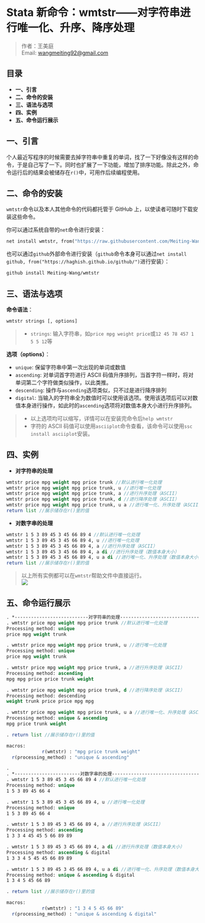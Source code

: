 # Stata 新命令：wmtstr——对字符串进行唯一化、升序、降序处理

> 作者：王美庭  
> Email: wangmeiting92@gmail.com

## 目录

- **一、引言**
- **二、命令的安装**
- **三、语法与选项**
- **四、实例**
- **五、命令运行展示**

## 一、引言

个人最近写程序的时候需要去掉字符串中重复的单词，找了一下好像没有这样的命令，于是自己写了一下。同时也扩展了一下功能，增加了排序功能。除此之外，命令运行后的结果会被储存在`r()`中，可用作后续编程使用。

## 二、命令的安装

`wmtstr`命令以及本人其他命令的代码都托管于 GitHub 上，以使读者可随时下载安装这些命令。

你可以通过系统自带的`net`命令进行安装：

```stata
net install wmtstr, from("https://raw.githubusercontent.com/Meiting-Wang/wmtstr/master")
```

也可以通过`github`外部命令进行安装（`github`命令本身可以通过`net install github, from("https://haghish.github.io/github/")`进行安装）：

```stata
github install Meiting-Wang/wmtstr
```

## 三、语法与选项

**命令语法**：

```stata
wmtstr strings [, options]
```

> - `strings`: 输入字符串，如`price mpg weight price`或`12 45 78 457 1 5 5 12`等

**选项（options）**：

- `unique`: 保留字符串中第一次出现的单词或数值
- `ascending`: 对单词首字符进行 ASCII 码值升序排列，当首字符一样时，将对单词第二个字符做类似操作，以此类推。
- `descending`: 操作与`ascending`选项类似，只不过是进行降序排列
- `digital`: 当输入的字符串全为数值时可以使用该选项。使用该选项后可以对数值本身进行操作，如此时的`ascending`选项将对数值本身大小进行升序排列。

> - 以上选项均可以缩写，详情可以在安装完命令后`help wmtstr`
> - 字符的 ASCII 码值可以使用`asciiplot`命令查看，该命令可以使用`ssc install asciiplot`安装。

## 四、实例

- **对字符串的处理**

```stata
wmtstr price mpg weight mpg price trunk //默认进行唯一化处理
wmtstr price mpg weight mpg price trunk, u //进行唯一化处理
wmtstr price mpg weight mpg price trunk, a //进行升序处理（ASCII）
wmtstr price mpg weight mpg price trunk, d //进行降序处理（ASCII）
wmtstr price mpg weight mpg price trunk, u a //进行唯一化、升序处理（ASCII）
return list //展示储存在r()里的值
```

- **对数字串的处理**

```stata
wmtstr 1 5 3 89 45 3 45 66 89 4 //默认进行唯一化处理
wmtstr 1 5 3 89 45 3 45 66 89 4, u //进行唯一化处理
wmtstr 1 5 3 89 45 3 45 66 89 4, a //进行升序处理（ASCII）
wmtstr 1 5 3 89 45 3 45 66 89 4, a di //进行升序处理（数值本身大小）
wmtstr 1 5 3 89 45 3 45 66 89 4, u a di //进行唯一化、升序处理（数值本身大小）
return list //展示储存在r()里的值
```

> 以上所有实例都可以在`wmtstr`帮助文件中直接运行。  
> ![](https://imgkr.cn-bj.ufileos.com/33dd25d1-8965-4fb9-89c7-d9abb1e5a9aa.png)

## 五、命令运行展示

```stata
. *---------------------------对字符串的处理-----------------------------------
. wmtstr price mpg weight mpg price trunk //默认进行唯一化处理
Processing method: unique
price mpg weight trunk

. wmtstr price mpg weight mpg price trunk, u //进行唯一化处理
Processing method: unique
price mpg weight trunk

. wmtstr price mpg weight mpg price trunk, a //进行升序处理（ASCII）
Processing method: ascending
mpg mpg price price trunk weight

. wmtstr price mpg weight mpg price trunk, d //进行降序处理（ASCII）
Processing method: descending
weight trunk price price mpg mpg

. wmtstr price mpg weight mpg price trunk, u a //进行唯一化、升序处理（ASCII）
Processing method: unique & ascending
mpg price trunk weight

. return list //展示储存在r()里的值

macros:
             r(wmtstr) : "mpg price trunk weight"
  r(processing_method) : "unique & ascending"

.
. *------------------------对数字串的处理-------------------------------------
. wmtstr 1 5 3 89 45 3 45 66 89 4 //默认进行唯一化处理
Processing method: unique
1 5 3 89 45 66 4

. wmtstr 1 5 3 89 45 3 45 66 89 4, u //进行唯一化处理
Processing method: unique
1 5 3 89 45 66 4

. wmtstr 1 5 3 89 45 3 45 66 89 4, a //进行升序处理（ASCII）
Processing method: ascending
1 3 3 4 45 45 5 66 89 89

. wmtstr 1 5 3 89 45 3 45 66 89 4, a di //进行升序处理（数值本身大小）
Processing method: ascending & digital
1 3 3 4 5 45 45 66 89 89

. wmtstr 1 5 3 89 45 3 45 66 89 4, u a di //进行唯一化、升序处理（数值本身大小）
Processing method: unique & ascending & digital
1 3 4 5 45 66 89

. return list //展示储存在r()里的值

macros:
             r(wmtstr) : "1 3 4 5 45 66 89"
  r(processing_method) : "unique & ascending & digital"
```
